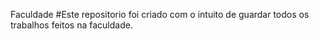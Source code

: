 Faculdade
#Este repositorio foi criado com o intuito de guardar todos os trabalhos feitos na faculdade.
